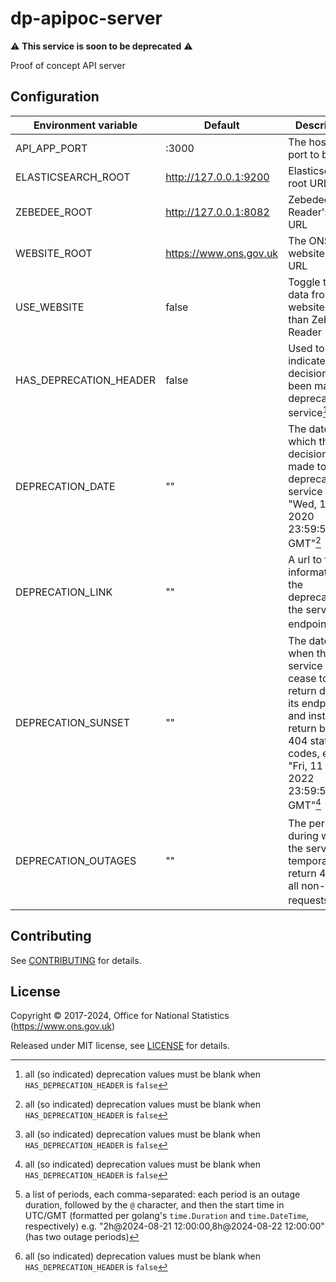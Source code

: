 # dp-apipoc-server

:warning: **This service is soon to be deprecated** :warning:

Proof of concept API server

## Configuration

| Environment variable   | Default                | Description
| ---------------------- | ---------------------- | -----------
| API_APP_PORT           | :3000                  | The host and port to bind to
| ELASTICSEARCH_ROOT     | http://127.0.0.1:9200  | Elasticsearch's root URL
| ZEBEDEE_ROOT           | http://127.0.0.1:8082  | Zebedee Reader's root URL
| WEBSITE_ROOT           | https://www.ons.gov.uk | The ONS website's root URL
| USE_WEBSITE            | false                  | Toggle to get data from website rather than Zebedee Reader
| HAS_DEPRECATION_HEADER | false                  | Used to indicate a decision has been made to deprecate this service[^deprecate]
| DEPRECATION_DATE       | ""                     | The date in which the decision was made to deprecate the service e.g. "Wed, 11 Nov 2020 23:59:59 GMT"[^deprecate]
| DEPRECATION_LINK       | ""                     | A url to further information of the deprecation of the service or endpoints[^deprecate]
| DEPRECATION_SUNSET     | ""                     | The date of when this service will cease to return data on its endpoints and instead return blanket 404 status codes, e.g. "Fri, 11 Nov 2022 23:59:59 GMT"[^deprecate]
| DEPRECATION_OUTAGES    | ""                     | The periods[^outages] during which the service will temporarily return 404 for all non-health requests[^deprecate]

[^outages]: a list of periods, each comma-separated:
  each period is an outage duration, followed by the `@` character, and then the start time in UTC/GMT
  (formatted per golang's `time.Duration` and `time.DateTime`, respectively)
  e.g. "2h@2024-08-21 12:00:00,8h@2024-08-22 12:00:00" (has two outage periods)
[^deprecate]: all (so indicated) deprecation values must be blank when `HAS_DEPRECATION_HEADER` is `false`

## Contributing

See [CONTRIBUTING](CONTRIBUTING.md) for details.

## License

Copyright © 2017-2024, Office for National Statistics (https://www.ons.gov.uk)

Released under MIT license, see [LICENSE](LICENSE.md) for details.
